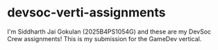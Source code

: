# devsoc-verti-assignments
I'm Siddharth Jai Gokulan (2025B4PS1054G) and these are my DevSoc Crew assignments!
This is my submission for the GameDev vertical.
